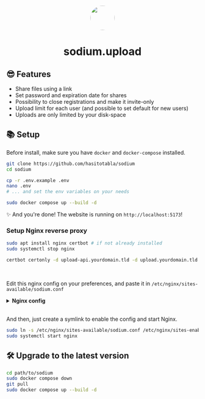 <div align="center"><img src="https://i.imgur.com/q7Z2OTN.png" width="64" style="border-radius: 32px;"/></br><h1>sodium.upload</h1></div>

## 😎 Features

- Share files using a link
- Set password and expiration date for shares
- Possibility to close registrations and make it invite-only
- Upload limit for each user (and possible to set default for new users)
- Uploads are only limited by your disk-space

## 📚 Setup

Before install, make sure you have `docker` and `docker-compose` installed.

```bash
git clone https://github.com/hasitotabla/sodium
cd sodium

cp -r .env.example .env
nano .env
# ... and set the env variables on your needs

sudo docker compose up --build -d
```

✨ And you're done! The website is running on `http://localhost:5173`!

### Setup Nginx reverse proxy

```bash
sudo apt install nginx certbot # if not already installed
sudo systemctl stop nginx

certbot certonly -d upload-api.yourdomain.tld -d upload.yourdomain.tld --standalone
```

<br/>

Edit this nginx config on your preferences, and paste it in `/etc/nginx/sites-available/sodium.conf`

<details>
<summary>
<b>Nginx config</b>
</summary>

```nginxconf
server {
    listen 443 ssl http2;
    server_name <upload-api.yourdomain.tld>;

    # allow larger file uploads and longer script runtimes
    client_max_body_size 100m;
    client_body_timeout 120s;

    sendfile off;

    ssl_certificate /etc/letsencrypt/live/<upload-api.yourdomain.tld>/fullchain.pem;
    ssl_certificate_key /etc/letsencrypt/live/<upload-api.yourdomain.tld>/privkey.pem;
    ssl_session_cache shared:SSL:10m;
    ssl_protocols TLSv1.2 TLSv1.3;
    ssl_ciphers "ECDHE-ECDSA-AES128-GCM-SHA256:ECDHE-RSA-AES128-GCM-SHA256:ECDHE-ECDSA-AES256-GCM-SHA384:ECDHE-RSA-AES256-GCM-SHA384:ECDHE-ECDSA-CHACHA20-POLY1305:ECDHE-RSA-CHACHA20-POLY1305:DHE-RSA-AES128-GCM-SHA256:DHE-RSA-AES256-GCM-SHA384";
    ssl_prefer_server_ciphers on;

    add_header X-Content-Type-Options nosniff;
    add_header X-XSS-Protection "1; mode=block";
    add_header X-Robots-Tag none;
    add_header Content-Security-Policy "frame-ancestors 'self'";
    add_header X-Frame-Options DENY;
    add_header Referrer-Policy same-origin;

    location / {
        proxy_pass http://localhost:4500;
    }
}

server {
    listen 443 ssl http2;
    server_name <upload.yourdomain.tld>;

    # allow larger file uploads and longer script runtimes
    client_max_body_size 100m;
    client_body_timeout 120s;

    sendfile off;

    ssl_certificate /etc/letsencrypt/live/<upload.yourdomain.tld>/fullchain.pem;
    ssl_certificate_key /etc/letsencrypt/live/<upload.yourdomain.tld>/privkey.pem;
    ssl_session_cache shared:SSL:10m;
    ssl_protocols TLSv1.2 TLSv1.3;
    ssl_ciphers "ECDHE-ECDSA-AES128-GCM-SHA256:ECDHE-RSA-AES128-GCM-SHA256:ECDHE-ECDSA-AES256-GCM-SHA384:ECDHE-RSA-AES256-GCM-SHA384:ECDHE-ECDSA-CHACHA20-POLY1305:ECDHE-RSA-CHACHA20-POLY1305:DHE-RSA-AES128-GCM-SHA256:DHE-RSA-AES256-GCM-SHA384";
    ssl_prefer_server_ciphers on;

    add_header X-Content-Type-Options nosniff;
    add_header X-XSS-Protection "1; mode=block";
    add_header X-Robots-Tag none;
    add_header Content-Security-Policy "frame-ancestors 'self'";
    add_header X-Frame-Options DENY;
    add_header Referrer-Policy same-origin;

    location / {
        proxy_pass http://localhost:5173;
    }
}
```

</details>

<br/>

And then, just create a symlink to enable the config and start Nginx.

```bash
sudo ln -s /etc/nginx/sites-available/sodium.conf /etc/nginx/sites-enabled/sodium.conf
sudo systemctl start nginx
```

## 🛠️ Upgrade to the latest version

```bash
cd path/to/sodium
sudo docker compose down
git pull
sudo docker compose up --build -d
```
